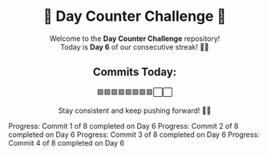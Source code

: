 <div align="center">

# 🚀 Day Counter Challenge 🌟

Welcome to the **Day Counter Challenge** repository!  
Today is **Day 6** of our consecutive streak! 💪🎯  

## Commits Today:
🟩🟩🟩🟩🟩🟩🟩🟩⬜⬜  

Stay consistent and keep pushing forward! 🌟🔥

</div>
Progress: Commit 1 of 8 completed on Day 6
Progress: Commit 2 of 8 completed on Day 6
Progress: Commit 3 of 8 completed on Day 6
Progress: Commit 4 of 8 completed on Day 6
